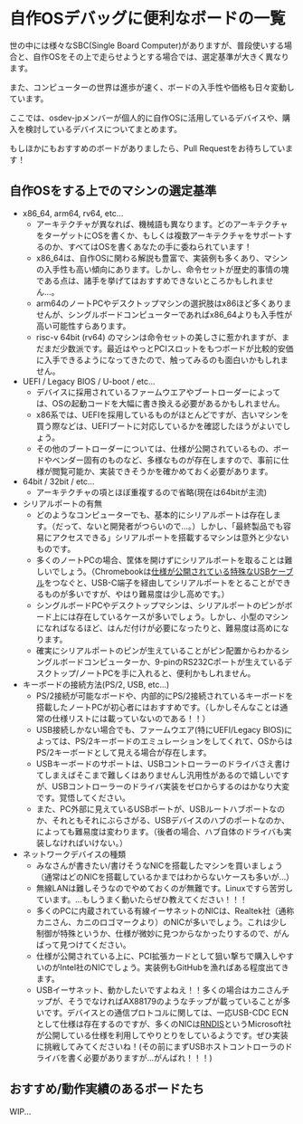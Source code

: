 # 自作OSデバッグに便利なボードの一覧

世の中には様々なSBC(Single Board Computer)がありますが、普段使いする場合と、自作OSをその上で走らせようとする場合では、選定基準が大きく異なります。

また、コンピューターの世界は進歩が速く、ボードの入手性や価格も日々変動しています。

ここでは、osdev-jpメンバーが個人的に自作OSに活用しているデバイスや、購入を検討しているデバイスについてまとめます。

もしほかにもおすすめのボードがありましたら、Pull Requestをお待ちしています！

## 自作OSをする上でのマシンの選定基準

- x86_64, arm64, rv64, etc...
  - アーキテクチャが異なれば、機械語も異なります。どのアーキテクチャをターゲットにOSを書くか、もしくは複数アーキテクチャをサポートするのか、すべてはOSを書くあなたの手に委ねられています！
  - x86_64は、自作OSに関わる解説も豊富で、実装例も多くあり、マシンの入手性も高い傾向にあります。しかし、命令セットが歴史的事情の塊である点は、諸手を挙げてはおすすめできないところかもしれません…。
  - arm64のノートPCやデスクトップマシンの選択肢はx86ほど多くありませんが、シングルボードコンピューターであればx86_64よりも入手性が高い可能性すらあります。
  - risc-v 64bit (rv64) のマシンは命令セットの美しさに惹かれますが、まだまだ少数派です。最近はやっとPCIスロットをもつボードが比較的安価に入手できるようになってきたので、触ってみるのも面白いかもしれません。
- UEFI / Legacy BIOS / U-boot / etc...
  - デバイスに採用されているファームウエアやブートローダーによっては、OSの起動コードを大幅に書き換える必要があるかもしれません。
  - x86系では、UEFIを採用しているものがほとんどですが、古いマシンを買う際などは、UEFIブートに対応しているかを確認したほうがよいでしょう。
  - その他のブートローダーについては、仕様が公開されているもの、ボードやベンダー固有のものなど、多様なものが存在しますので、事前に仕様が閲覧可能か、実装できそうかを確かめておく必要があります。
- 64bit / 32bit / etc...
  - アーキテクチャの項とほぼ重複するので省略(現在は64bitが主流)
- シリアルポートの有無
  - どのようなコンピューターでも、基本的にシリアルポートは存在します。（だって、ないと開発者がつらいので…。）しかし、「最終製品でも容易にアクセスできる」シリアルポートを搭載するマシンは意外と少ないものです。
  - 多くのノートPCの場合、筐体を開けずにシリアルポートを取ることは難しいでしょう。（Chromebookは[仕様が公開されている特殊なUSBケーブル](https://chromium.googlesource.com/chromiumos/third_party/hdctools/+/HEAD/docs/ccd.md#making-your-own-suzyq)をつなぐと、USB-C端子を経由してシリアルポートをとることができるものが多いですが、やはり難易度は少し高めです。）
  - シングルボードPCやデスクトップマシンは、シリアルポートのピンがボード上には存在しているケースが多いでしょう。しかし、小型のマシンになればなるほど、はんだ付けが必要になったりと、難易度は高めになります。
  - 確実にシリアルポートのピンが生えていることがピン配置からわかるシングルボードコンピューターか、9-pinのRS232Cポートが生えているデスクトップ/ノートPCを手に入れると、便利かもしれません。
- キーボードの接続方法(PS/2, USB, etc...)
  - PS/2接続が可能なボードや、内部的にPS/2接続されているキーボードを搭載したノートPCが初心者にはおすすめです。（しかしそんなことは通常の仕様リストには載っていないのである！！）
  - USB接続しかない場合でも、ファームウエア(特にUEFI/Legacy BIOS)によっては、PS/2キーボードのエミュレーションをしてくれて、OSからはPS/2キーボードとして見える場合が存在します。
  - USBキーボードのサポートは、USBコントローラーのドライバさえ書けてしまえばそこまで難しくはありませんし汎用性があるので嬉しいですが、USBコントローラーのドライバ実装をゼロからするのはかなり大変です。覚悟してください。
  - また、PC外部に見えているUSBポートが、USBルートハブポートなのか、それともそれにぶらさがる、USBデバイスのハブのポートなのか、によっても難易度は変わります。（後者の場合、ハブ自体のドライバも実装しなければいけない。）
- ネットワークデバイスの種類
  - みなさんが書きたい/書けそうなNICを搭載したマシンを買いましょう（通常はどのNICを搭載しているかまではわからないケースも多いが…）
  - 無線LANは難しそうなのでやめておくのが無難です。Linuxですら苦労しています。…もしうまく動いたらぜひ教えてください！！！
  - 多くのPCに内蔵されている有線イーサネットのNICは、Realtek社（通称カニさん、カニのロゴマークより）のNICが多いでしょう。これは少し制御が特殊というか、仕様が微妙に見つからなかったりするので、がんばって見つけてください。
  - 仕様が公開されている上に、PCI拡張カードとして狙い撃ちで購入しやすいのがIntel社のNICでしょう。実装例もGitHubを漁ればある程度出てきます。
  - USBイーサネット、動かしたいですよねえ！！多くの場合はカニさんチップが、そうでなければAX88179のようなチップが載っていることが多いです。デバイスとの通信プロトコルに関しては、一応USB-CDC ECNとして仕様は存在するのですが、多くのNICは[RNDIS](https://learn.microsoft.com/ja-jp/windows-hardware/drivers/network/remote-ndis-communication)というMicrosoft社が公開している仕様を利用してやりとりをしているようです。ぜひ実装に挑戦してみてくださいね！(その前にまずUSBホストコントローラのドライバを書く必要がありますが…がんばれ！！！)

## おすすめ/動作実績のあるボードたち
WIP...
